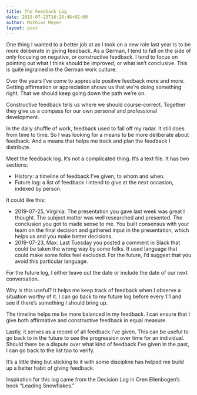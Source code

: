 ```yaml
---
title: The Feedback Log
date: 2019-07-25T16:26:46+02:00
author: Mathias Meyer
layout: post
---
```


One thing I wanted to a better job at as I took on a new role last year is to be more deliberate in giving feedback. As a German, I tend to fall on the side of only focusing on negative, or constructive feedback. I tend to focus on pointing out what I think should be improved, or what isn’t conclusive. This is quite ingrained in the German work culture.

Over the years I’ve come to appreciate positive feedback more and more. Getting affirmation or appreciation shows us that we’re doing something right. That we should keep going down the path we’re on.

Constructive feedback tells us where we should course-correct. Together they give us a compass for our own personal and professional development.

In the daily shuffle of work, feedback used to fall off my radar. It still does from time to time. So I was looking for a means to be more deliberate about feedback. And a means that helps me track and plan the feedback I distribute.

Meet the feedback log. It’s not a complicated thing. It’s a text file. It has two sections:

* History: a timeline of feedback I’ve given, to whom and when.
* Future log: a list of feedback I intend to give at the next occasion, indexed by person.

It could like this:

* 2019-07-25, Virginia: The presentation you gave last week was great I thought. The subject matter was well researched and presented. The conclusion you got to made sense to me. You built consensus with your team on the final decision and gathered input in the presentation, which helps us and you make better decisions.
* 2019-07-23, Max: Last Tuesday you posted a comment in Slack that could be taken the wrong way by some folks. It used language that could make some folks feel excluded. For the future, I’d suggest that you avoid this particular language.

For the future log, I either leave out the date or include the date of our next conversation.

Why is this useful? It helps me keep track of feedback when I observe a situation worthy of it. I can go back to my future log before every 1:1 and see if there’s something I should bring up.

The timeline helps me be more balanced in my feedback. I can ensure that I give both affirmative and constructive feedback in equal measure.

Lastly, it serves as a record of all feedback I’ve given. This can be useful to go back to in the future to see the progression over time for an individual. Should there be a dispute over what kind of feedback I’ve given in the past, I can go back to the list too to verify.

It’s a little thing but sticking to it with some discipline has helped me build up a better habit of giving feedback.

Inspiration for this log came from the Decision Log in Oren Ellenbogen’s book “Leading Snowflakes.”
